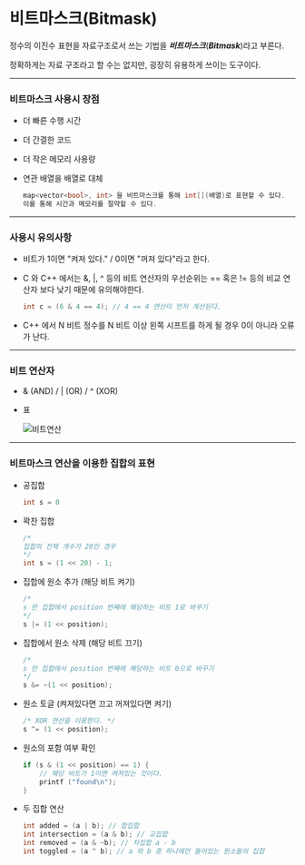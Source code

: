 # 비트마스크(Bitmask)

정수의 이진수 표현을 자료구조로서 쓰는 기법을 ***비트마스크***(***Bitmask***)라고 부른다.<br>

정확하게는 자료 구조라고 할 수는 없지만, 굉장히 유용하게 쓰이는 도구이다.

-----

### 비트마스크 사용시 장점

- 더 빠른 수행 시간

- 더 간결한 코드

- 더 작은 메모리 사용량

- 연관 배열을 배열로 대체

  ~~~c++
  map<vector<bool>, int> 을 비트마스크를 통해 int[](배열)로 표현할 수 있다.
  이를 통해 시간과 메모리를 절약할 수 있다.
  ~~~

----

### 사용시 유의사항

- 비트가 1이면 "켜져 있다." / 0이면 "꺼져 있다"라고 한다.

- C 와 C++ 에서는 &, |, ^ 등의 비트 연산자의 우선순위는 == 혹은 != 등의 비교 연산자 보다 낮기 때문에 유의해야한다. 

  ~~~c
  int c = (6 & 4 == 4); // 4 == 4 연산이 먼저 계산된다.
  ~~~

- C++ 에서 N 비트 정수를 N 비트 이상 왼쪽 시프트를 하게 될 경우 0이 아니라 오류가 난다.

---

### 비트 연산자

- & (AND)  /  | (OR)  /  ^ (XOR)

- 표

  ![비트연산](/Users/heesu.lee/Desktop/비트연산.png)

----

### 비트마스크 연산을 이용한 집합의 표현

- 공집합

  ~~~c
  int s = 0
  ~~~

- 꽉찬 집합

  ~~~c
  /*
  집합의 전체 개수가 20인 경우
  */
  int s = (1 << 20) - 1;
  ~~~

- 집합에 원소 추가 (해당 비트 켜기)

  ~~~c
  /*
  s 란 집합에서 position 번째에 해당하는 비트 1로 바꾸기
  */
  s |= (1 << position);
  ~~~

- 집합에서 원소 삭제 (해당 비트 끄기)

  ~~~c
  /*
  s 란 집합에서 position 번째에 해당하는 비트 0으로 바꾸기
  */
  s &= ~(1 << position);
  ~~~

- 원소 토글 (켜져있다면 끄고 꺼져있다면 켜기)

  ~~~c
  /* XOR 연산을 이용한다. */
  s ^= (1 << position);
  ~~~

- 원소의 포함 여부 확인

  ~~~c
  if (s & (1 << position) == 1) {
      // 해당 비트가 1이면 켜져있는 것이다.
      printf ("found\n");
  } 
  ~~~

- 두 집합 연산

  ~~~c
  int added = (a | b); // 합집합
  int intersection = (a & b); // 교집합
  int removed = (a & ~b); // 차집합 a - b
  int toggled = (a ^ b); // a 와 b 중 하나에만 들어있는 원소들의 집합
  ~~~

